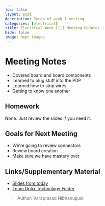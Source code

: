 ```yaml
---
toc: false
layout: post
description: Recap of week 1 meeting
categories: [electrical] 
title: Electrical Week [1[] Meeting Updates
hide: false
image: Dept images
---
```


# Meeting Notes
 - Covered board and board components
 - Learned to plug stuff into the PDP
 - Learned how to strip wires
 - Getting to know one another

## Homework
None. Just review the slides if you need it.

## Goals for Next Meeting
 - We're going to review connectors
 - Review board creation 
 - Make sure we have mastery over 

## Links/Supplementary Material
 - [Slides from today](https://docs.google.com/presentation/d/1Fy0CMHcj08jdwPNljXRYcRkCK3xdZxKA0lu8hL2MDZg?usp=sharing)
 - [Team Optix Technology Folder](https://drive.google.com/drive/folders/1D4VNl_CzpGJff69jR2onBDxhrS-d7Ol8?usp=sharing)

> Author: Varaprasad Nibhanupudi